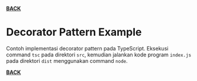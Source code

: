 [**BACK**](./../decorator-pattern.md)

# Decorator Pattern Example

Contoh implementasi decorator pattern pada TypeScript. Eksekusi command `tsc` pada direktori `src`, kemudian jalankan kode program `index.js` pada direktori `dist` menggunakan command `node`.

[**BACK**](./../decorator-pattern.md)